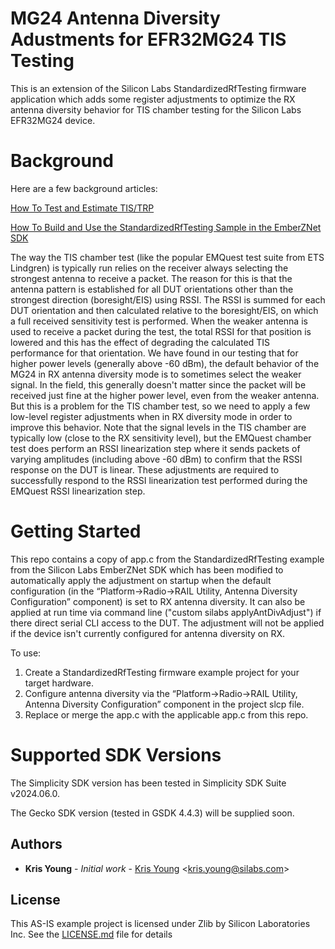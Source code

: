 # MG24 Antenna Diversity Adustments for EFR32MG24 TIS Testing

This is an extension of the Silicon Labs StandardizedRfTesting firmware application which adds some register adjustments to optimize the RX antenna diversity behavior for TIS chamber testing for the Silicon Labs EFR32MG24 device.

# Background 

Here are a few background articles:

[How To Test and Estimate TIS/TRP](https://community.silabs.com/s/article/how-to-test-and-estimate-tis-trp?language=en_US)

[How To Build and Use the StandardizedRfTesting Sample in the EmberZNet SDK](https://community.silabs.com/s/article/how-to-build-and-use-the-standardizedrftesting-sample-in-emberznet-sdk-x?language=en_US)

The way the TIS chamber test (like the popular EMQuest test suite from ETS Lindgren) is typically run relies on the receiver always selecting the strongest antenna to receive a packet. The reason for this is that the antenna pattern is established for all DUT orientations other than the strongest direction (boresight/EIS) using RSSI. The RSSI is summed for each DUT orientation and then calculated relative to the boresight/EIS, on which a full received sensitivity test is performed. When the weaker antenna is used to receive a packet during the test, the total RSSI for that position is lowered and this has the effect of degrading the calculated TIS performance for that orientation. We have found in our testing that for higher power levels (generally above -60 dBm), the default behavior of the MG24 in RX antenna diversity mode is to sometimes select the weaker signal. In the field, this generally doesn't matter since the packet will be received just fine at the higher power level, even from the weaker antenna. But this is a problem for the TIS chamber test, so we need to apply a few low-level register adjustments when in RX diversity mode in order to improve this behavior. Note that the signal levels in the TIS chamber are typically low (close to the RX sensitivity level), but the EMQuest chamber test does perform an RSSI linearization step where it sends packets of varying amplitudes (including above -60 dBm) to confirm that the RSSI response on the DUT is linear. These adjustments are required to successfully respond to the RSSI linearization test performed during the EMQuest RSSI linearization step. 

# Getting Started

This repo contains a copy of app.c from the StandardizedRfTesting example from the Silicon Labs EmberZNet SDK which has been modified to automatically apply the adjustment on startup when the default configuration (in the “Platform->Radio->RAIL Utility, Antenna Diversity Configuration” component) is set to RX antenna diversity. It can also be applied at run time via command line ("custom silabs applyAntDivAdjust") if there direct serial CLI access to the DUT. The adjustment will not be applied if the device isn't currently configured for antenna diversity on RX.

To use:
1. Create a StandardizedRfTesting firmware example project for your target hardware. 
2. Configure antenna diversity via the “Platform->Radio->RAIL Utility, Antenna Diversity Configuration” component in the project slcp file.
2. Replace or merge the app.c with the applicable app.c from this repo. 

# Supported SDK Versions

The Simplicity SDK version has been tested in Simplicity SDK Suite v2024.06.0.

The Gecko SDK version (tested in GSDK 4.4.3) will be supplied soon.

## Authors

* **Kris Young** - *Initial work* - [Kris Young](https://github.com/kryoung-silabs) <<kris.young@silabs.com>>

## License

This AS-IS example project is licensed under Zlib by Silicon Laboratories Inc. See the [LICENSE.md](LICENSE.md) file for details
